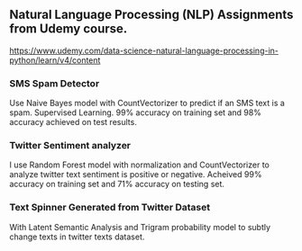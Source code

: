 ## Natural Language Processing (NLP) Assignments from Udemy course. 
https://www.udemy.com/data-science-natural-language-processing-in-python/learn/v4/content

### SMS Spam Detector
Use Naive Bayes model with CountVectorizer to predict if an SMS text is a spam. Supervised Learning. 99% accuracy on training set and 98% accuracy achieved on test results.

### Twitter Sentiment analyzer
I use Random Forest model with normalization and CountVectorizer to analyze twitter text sentiment is positive or negative. Acheived 99% accuracy on training set and 71% accuracy on testing set.

### Text Spinner Generated from Twitter Dataset
With Latent Semantic Analysis and Trigram probability model to subtly change texts in twitter texts dataset.
